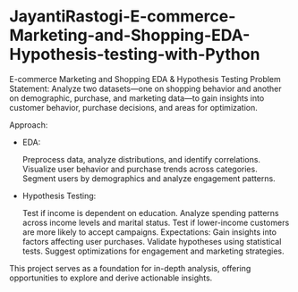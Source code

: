 # JayantiRastogi-E-commerce-Marketing-and-Shopping-EDA-Hypothesis-testing-with-Python

E-commerce Marketing and Shopping EDA & Hypothesis Testing
Problem Statement:
Analyze two datasets—one on shopping behavior and another on demographic, purchase, and marketing data—to gain insights into customer behavior, purchase decisions, and areas for optimization.

Approach:
  * EDA:

    Preprocess data, analyze distributions, and identify correlations.
    Visualize user behavior and purchase trends across categories.
    Segment users by demographics and analyze engagement patterns.
  * Hypothesis Testing:

    Test if income is dependent on education.
    Analyze spending patterns across income levels and marital status.
    Test if lower-income customers are more likely to accept campaigns.
Expectations:
  Gain insights into factors affecting user purchases.
  Validate hypotheses using statistical tests.
  Suggest optimizations for engagement and marketing strategies.


This project serves as a foundation for in-depth analysis, offering opportunities to explore and derive actionable insights.
